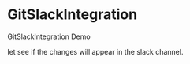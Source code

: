 # GitSlackIntegration
GitSlackIntegration Demo

let see if the changes will appear in the slack channel.
